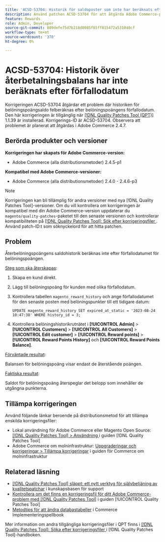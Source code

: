 ```yaml
---
title: 'ACSD-53704: Historik för saldoposter som inte har beräknats efter förfallodatum'
description: Använd patchen ACSD-53704 för att åtgärda Adobe Commerce-problemet där historiken för belöningspoängsaldo inte beräknas efter belöningspoängens förfallodatum.
feature: Rewards
role: Admin, Developer
source-git-commit: 809defe75d7b218d8085f85ff815472a531040cf
workflow-type: tm+mt
source-wordcount: '370'
ht-degree: 0%

---
```


# ACSD-53704: Historik över återbetalningsbalans har inte beräknats efter förfallodatum

Korrigeringen ACSD-53704 åtgärdar ett problem där historiken för belöningspoängsaldo felberäknas efter belöningspoängens förfallodatum. Den här korrigeringen är tillgänglig när [[!DNL Quality Patches Tool (QPT)]](https://experienceleague.adobe.com/sv/docs/commerce-knowledge-base/kb/announcements/commerce-announcements/magento-quality-patches-released-new-tool-to-self-serve-quality-patches) 1.1.39 är installerad. Korrigerings-ID är ACSD-53704. Observera att problemet är planerat att åtgärdas i Adobe Commerce 2.4.7.

## Berörda produkter och versioner

**Korrigeringen har skapats för Adobe Commerce-version:**

* Adobe Commerce (alla distributionsmetoder) 2.4.5-p1

**Kompatibel med Adobe Commerce-versioner:**

* Adobe Commerce (alla distributionsmetoder) 2.4.0 - 2.4.6-p3

>[!NOTE]
>
>Korrigeringen kan bli tillämplig för andra versioner med nya [!DNL Quality Patches Tool]-versioner. Om du vill kontrollera om korrigeringen är kompatibel med din Adobe Commerce-version uppdaterar du `magento/quality-patches`-paketet till den senaste versionen och kontrollerar kompatibiliteten på [[!DNL Quality Patches Tool]: Sök efter korrigeringsfiler ](https://experienceleague.adobe.com/tools/commerce-quality-patches/index.html?lang=sv-SE). Använd patch-ID:t som söknyckelord för att hitta patchen.

## Problem

Återbelöningspoängens saldohistorik beräknas inte efter förfallodatumet för belöningspoängen.

<u>Steg som ska återskapas</u>:

1. Skapa en kund direkt.
1. Lägg till belöningspoäng för kunden med olika förfallodatum.
1. Kontrollera tabellen `magento_reward_history` och ange förfallodatumet för den senaste posten med belöningspunkter till ett tidigare datum:

   ```
   UPDATE magento_reward_history SET expired_at_static = '2023-08-24 10:47:38' WHERE history_id = 3;
   ```

1. Kontrollera belöningshistorikrutnätet i **[!UICONTROL Admin]** > **[!UICONTROL Customers]** > **[!UICONTROL All Customers]** > **[!UICONTROL Edit customer]** > **[!UICONTROL Reward points]** > **[!UICONTROL Reward Points History]** och **[!UICONTROL Reward Points Balance]**.

<u>Förväntade resultat</u>:

Balansen för belöningspoäng visar endast de återstående poängen.

<u>Faktiska resultat</u>:

Saldot för belöningspoäng återspeglar det belopp som innehåller de utgångna punkterna.

## Tillämpa korrigeringen

Använd följande länkar beroende på distributionsmetod för att tillämpa enskilda korrigeringsfiler:

* Lokal användning för Adobe Commerce eller Magento Open Source: [[!DNL Quality Patches Tool] > Användning ](/help/tools/quality-patches-tool/usage.md) i guiden [!DNL Quality Patches Tool]
* Adobe Commerce om molninfrastruktur: [Uppgraderingar och korrigeringar > Tillämpa korrigeringar](https://experienceleague.adobe.com/docs/commerce-cloud-service/user-guide/develop/upgrade/apply-patches.html?lang=sv-SE) i guiden för Commerce om molninfrastruktur

## Relaterad läsning

* [[!DNL Quality Patches Tool] släppt: ett nytt verktyg för självbetjäning av kvalitetspatchar](https://experienceleague.adobe.com/sv/docs/commerce-knowledge-base/kb/announcements/commerce-announcements/magento-quality-patches-released-new-tool-to-self-serve-quality-patches) i kunskapsbasen för support
* [Kontrollera om det finns en korrigeringsfil för ditt Adobe Commerce-problem med  [!DNL Quality Patches Tool]](/help/tools/quality-patches-tool/patches-available-in-qpt/check-patch-for-magento-issue-with-magento-quality-patches.md) i guiden [!UICONTROL Quality Patches Tool]
* [Metodtips för att ändra databastabeller](https://experienceleague.adobe.com/sv/docs/commerce-operations/implementation-playbook/best-practices/development/modifying-core-and-third-party-tables#why-adobe-recommends-avoiding-modifications) i Commerce Implementeringspellbook

Mer information om andra tillgängliga korrigeringsfiler i QPT finns i [[!DNL Quality Patches Tool]: Söka efter korrigeringsfiler ](https://experienceleague.adobe.com/tools/commerce-quality-patches/index.html?lang=sv-SE) i [!DNL Quality Patches Tool]-handboken.

